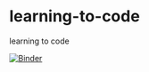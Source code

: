 # learning-to-code
learning to code


[![Binder](https://mybinder.org/badge_logo.svg)](https://mybinder.org/v2/gh/unknownkeyboard/learning-to-code/HEAD?labpath=Justin%20Arca%20-%20Notebook.ipynb)
